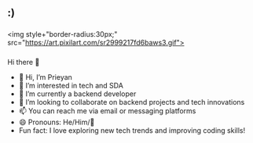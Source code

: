 




<h2 align="left">:)</h2>

###
<img  style+"border-radius:30px;" src="https://art.pixilart.com/sr2999217fd6baws3.gif">

###


###


<!--
**Naveen2004/Naveen2004** is a ✨ _special_ ✨ repository because its `README.md` (this file) appears on your GitHub profile.

Here are some ideas to get you started:

- 🔭 I’m currently working on ...
- 🌱 I’m currently learning ...
- 👯 I’m looking to collaborate on ...
- 🤔 I’m looking for help with ...
- 💬 Ask me about ...
- 📫 How to reach me: ...
- 😄 Pronouns: ...
- ⚡ Fun fact: ...
-->
 
 Hi there 👋


- 👋 Hi, I’m Prieyan  
- 👀 I’m interested in tech and SDA  
- 🌱 I’m currently a backend developer  
- 💞️ I’m looking to collaborate on backend projects and tech innovations  
- 📫 You can reach me via email or messaging platforms  
- 😄 Pronouns: He/Him/🗿
-  Fun fact: I love exploring new tech trends and improving coding skills!
